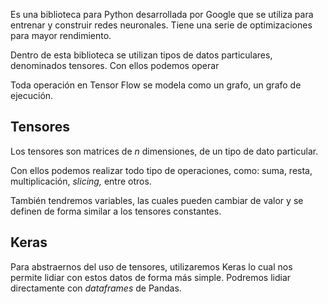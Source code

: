 Es una biblioteca para Python desarrollada por Google que se utiliza para entrenar y construir redes neuronales. Tiene una serie de optimizaciones para mayor rendimiento.

Dentro de esta biblioteca se utilizan tipos de datos particulares, denominados tensores. Con ellos podemos operar

Toda operación en Tensor Flow se modela como un grafo, un grafo de ejecución.

## Tensores

Los tensores son matrices de $n$ dimensiones, de un tipo de dato particular.

Con ellos podemos realizar todo tipo de operaciones, como: suma, resta, multiplicación, *slicing,* entre otros.

También tendremos variables, las cuales pueden cambiar de valor y se definen de forma similar a los tensores constantes.

## Keras

Para abstraernos del uso de tensores, utilizaremos Keras lo cual nos permite lidiar con estos datos de forma más simple. Podremos lidiar directamente con *dataframes* de Pandas.
